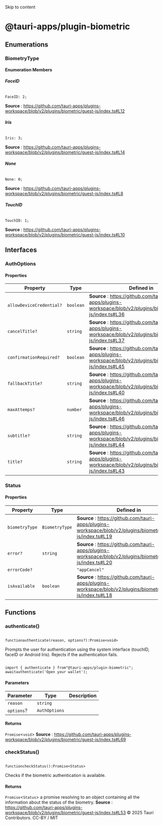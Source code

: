 Skip to content
# @tauri-apps/plugin-biometric
## Enumerations
### BiometryType
#### Enumeration Members
##### FaceID
```

FaceID: 2;

```

**Source** : https://github.com/tauri-apps/plugins-workspace/blob/v2/plugins/biometric/guest-js/index.ts#L12
##### Iris
```

Iris: 3;

```

**Source** : https://github.com/tauri-apps/plugins-workspace/blob/v2/plugins/biometric/guest-js/index.ts#L14
##### None
```

None: 0;

```

**Source** : https://github.com/tauri-apps/plugins-workspace/blob/v2/plugins/biometric/guest-js/index.ts#L8
##### TouchID
```

TouchID: 1;

```

**Source** : https://github.com/tauri-apps/plugins-workspace/blob/v2/plugins/biometric/guest-js/index.ts#L10
## Interfaces
### AuthOptions
#### Properties
Property| Type| Defined in  
---|---|---  
`allowDeviceCredential?`| `boolean`| **Source** : https://github.com/tauri-apps/plugins-workspace/blob/v2/plugins/biometric/guest-js/index.ts#L36  
`cancelTitle?`| `string`| **Source** : https://github.com/tauri-apps/plugins-workspace/blob/v2/plugins/biometric/guest-js/index.ts#L37  
`confirmationRequired?`| `boolean`| **Source** : https://github.com/tauri-apps/plugins-workspace/blob/v2/plugins/biometric/guest-js/index.ts#L45  
`fallbackTitle?`| `string`| **Source** : https://github.com/tauri-apps/plugins-workspace/blob/v2/plugins/biometric/guest-js/index.ts#L40  
`maxAttemps?`| `number`| **Source** : https://github.com/tauri-apps/plugins-workspace/blob/v2/plugins/biometric/guest-js/index.ts#L46  
`subtitle?`| `string`| **Source** : https://github.com/tauri-apps/plugins-workspace/blob/v2/plugins/biometric/guest-js/index.ts#L44  
`title?`| `string`| **Source** : https://github.com/tauri-apps/plugins-workspace/blob/v2/plugins/biometric/guest-js/index.ts#L43  
### Status
#### Properties
Property| Type| Defined in  
---|---|---  
`biometryType`| `BiometryType`| **Source** : https://github.com/tauri-apps/plugins-workspace/blob/v2/plugins/biometric/guest-js/index.ts#L19  
`error?`| `string`| **Source** : https://github.com/tauri-apps/plugins-workspace/blob/v2/plugins/biometric/guest-js/index.ts#L20  
`errorCode?`| | `"appCancel"` | `"authenticationFailed"` | `"invalidContext"` | `"notInteractive"` | `"passcodeNotSet"` | `"systemCancel"` | `"userCancel"` | `"userFallback"` | `"biometryLockout"` | `"biometryNotAvailable"` | `"biometryNotEnrolled"`| **Source** : https://github.com/tauri-apps/plugins-workspace/blob/v2/plugins/biometric/guest-js/index.ts#L21  
`isAvailable`| `boolean`| **Source** : https://github.com/tauri-apps/plugins-workspace/blob/v2/plugins/biometric/guest-js/index.ts#L18  
## Functions
### authenticate()
```

functionauthenticate(reason, options?):Promise<void>

```

Prompts the user for authentication using the system interface (touchID, faceID or Android Iris). Rejects if the authentication fails.
```

import { authenticate } from"@tauri-apps/plugin-biometric";
awaitauthenticate('Open your wallet');

```

#### Parameters
Parameter| Type| Description  
---|---|---  
`reason`| `string`  
`options`?| `AuthOptions`  
#### Returns
`Promise`<`void`>
**Source** : https://github.com/tauri-apps/plugins-workspace/blob/v2/plugins/biometric/guest-js/index.ts#L69
### checkStatus()
```

functioncheckStatus():Promise<Status>

```

Checks if the biometric authentication is available.
#### Returns
`Promise`<`Status`>
a promise resolving to an object containing all the information about the status of the biometry.
**Source** : https://github.com/tauri-apps/plugins-workspace/blob/v2/plugins/biometric/guest-js/index.ts#L53
© 2025 Tauri Contributors. CC-BY / MIT
